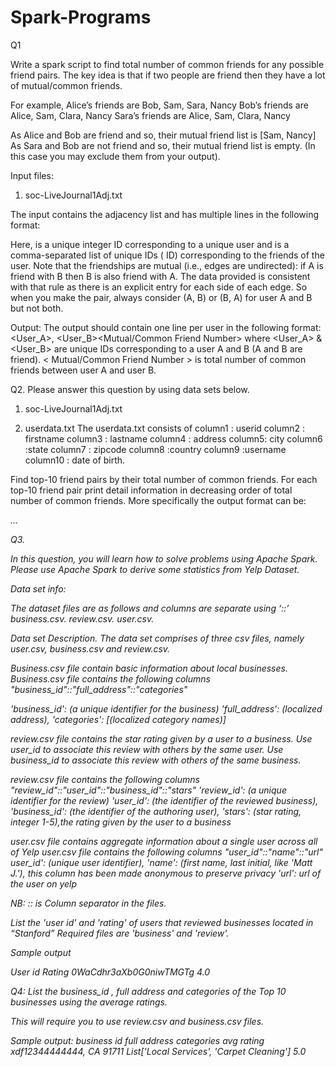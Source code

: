 # Spark-Programs

Q1

Write a spark script to find total number of common friends for any possible friend pairs. The key idea is that if two people are friend then they have a lot of mutual/common friends.

For example,
Alice’s friends are Bob, Sam, Sara, Nancy Bob’s friends are Alice, Sam, Clara, Nancy Sara’s friends are Alice, Sam, Clara, Nancy



As Alice and Bob are friend and so, their mutual friend list is [Sam, Nancy]
As Sara and Bob are not friend and so, their mutual friend list is empty. (In this case you may exclude them from your output).



Input files:
1. soc-LiveJournal1Adj.txt 

The input contains the adjacency list and has multiple lines in the following format:
<User><TAB><Friends>

Here, <User> is a unique integer ID corresponding to a unique user and <Friends> is a comma-separated list of unique IDs (<User> ID) corresponding to the friends of the user. Note that the friendships are mutual (i.e., edges are undirected): if A is friend with B then B is also friend with A. The data provided is consistent with that rule as there is an explicit entry for each side of each edge. So when you make the pair, always consider (A, B) or (B, A) for user A and B but not both.

Output: The output should contain one line per user in the following format:
<User_A>, <User_B><TAB><Mutual/Common Friend Number> 
where <User_A> & <User_B> are unique IDs corresponding to a user A and B (A and B are friend). < Mutual/Common Friend Number > is total number of common friends between user A and user B.



Q2.
Please answer this question by using data sets below.
1. soc-LiveJournal1Adj.txt

2. userdata.txt
The userdata.txt consists of column1 : userid
column2 : firstname column3 : lastname column4 : address column5: city column6 :state column7 : zipcode column8 :country column9 :username
column10 : date of birth.



Find top-10 friend pairs by their total number of common friends. For each top-10 friend pair print detail information in decreasing order of total number of common friends. More specifically the output format can be:

<Total number of Common Friends><TAB><First Name of User A><TAB><Last Name of User A> <TAB><address of User A><TAB><First Name of User B><TAB><Last Name of User B><TAB>
<address of User B>
…

Q3.

In this question, you will learn how to solve problems using Apache Spark. Please use Apache Spark to derive some statistics from Yelp Dataset.

Data set info:

The dataset files are as follows and columns are separate using ‘::’ 
business.csv.
review.csv.
user.csv.


Data set Description.
The data set comprises of three csv files, namely user.csv, business.csv and review.csv.  

Business.csv file contain basic information about local businesses. 
Business.csv file contains the following columns "business_id"::"full_address"::"categories"

'business_id': (a unique identifier for the business)
'full_address': (localized address), 
'categories': [(localized category names)]  

review.csv file contains the star rating given by a user to a business. Use user_id to associate this review with others by the same user. Use business_id to associate this review with others of the same business. 

review.csv file contains the following columns "review_id"::"user_id"::"business_id"::"stars"
 'review_id': (a unique identifier for the review)
 'user_id': (the identifier of the reviewed business), 
 'business_id': (the identifier of the authoring user), 
 'stars': (star rating, integer 1-5),the rating given by the user to a business

user.csv file contains aggregate information about a single user across all of Yelp
user.csv file contains the following columns "user_id"::"name"::"url"
user_id': (unique user identifier), 
'name': (first name, last initial, like 'Matt J.'), this column has been made anonymous to preserve privacy 
'url': url of the user on yelp


NB:    ::  is Column separator  in the files.

List the 'user id' and 'rating' of users that reviewed businesses located in “Stanford”
Required files are 'business'  and 'review'.

Sample output
                                                   
User id	Rating
0WaCdhr3aXb0G0niwTMGTg	4.0


Q4:
List the  business_id , full address and categories of the Top 10 businesses using the average ratings.  

This will require you to use  review.csv and business.csv files.


Sample output:
business id               full address           categories                                    avg rating
xdf12344444444,      CA 91711       List['Local Services', 'Carpet Cleaning']	5.0
